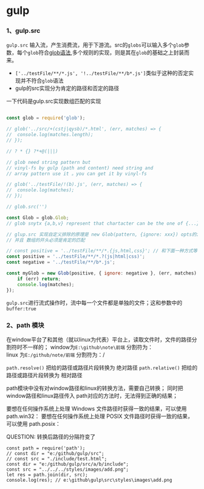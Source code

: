 # gulp

### 1、gulp.src

`gulp.src` 输入流，产生消费流，用于下游流。src的`globs`可以输入多个`glob`参数，每个`glob`符合[glob语法](https://github.com/isaacs/node-glob),多个规则的实现，则是其在`glob`的基础之上封装而来。
- `['../testFile/**/*.js', '!../testFile/**/b*.js']`类似于这种的否定实现并不符合`glob`语法
- gulp的src实现分为肯定的路径和否定的路径

一下代码是gulp.src实现数组匹配的实现
```js

const glob = require('glob');

// glob('../src/+(cstj|qysb)/*.html', (err, matches) => {
// 	console.log(matches.length);
// });

// ? * {} ?*+@(|||)

// glob need string pattern but
// vinyl-fs by gulp (path and content) need string and
// array pattern use it 。you can get it by vinyl-fs

// glob('../testFile/!(b).js', (err, matches) => {
// 	console.log(matches);
// });

// glob.src('')

const Glob = glob.Glob;
// glob snytx {a,b,v} represent that chartacter can be the one of {...}

// glup.src 实现自定义排除的原理是 new Glob(pattern, {ignore: xxx}) opts的ignore属性
// 并且 数组的开头必须是肯定的匹配

// const positive = '../testFile/**/*.{js,html,css}'; // 和下面一种方式等价
const positive = '../testFile/**/*.?(js|html|css)';
const negative = '../testFile/**/b*.js';

const myGlob = new Glob(positive, { ignore: negative }, (err, matches) => {
	if (err) return;
	console.log(matches);
});

```

`gulp.src`进行流式操作时，流中每一个文件都是单独的文件；这和参数中的`buffer:true`


### 2、path 模块

在window平台了和其他（就以linux为代表）平台上，读取文件时，文件的路径分割符时不一样的；
window为`E:\github\note\前端` 分割符为：\
linux 为`E:/github/note/前端` 分割符为：/

`path.resolve()` 把给的路径或路径片段转换为 绝对路径
`path.relative()` 把给的路径或路径片段转换为 相对路径

path模块中没有对window路径和linux的转换方法，需要自己转换；
同时把window路径和linux路径传入 path对应的方法时，无法得到正确的结果；


要想在任何操作系统上处理 Windows 文件路径时获得一致的结果，可以使用 path.win32：
要想在任何操作系统上处理 POSIX 文件路径时获得一致的结果，可以使用 path.posix：


QUESTION: 转换后路径的分隔符变了
```
const path = require('path');
// const dir = "e:/github/gulp/src";
// const src = "./include/test.html";
const dir = "e:/github/gulp/src/a/b/include";
const src = "../../../styles/images/add.png";
let res = path.join(dir, src);
console.log(res); // e:\github\gulp\src\styles\images\add.png
```

